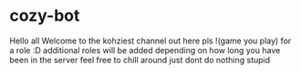 # cozy-bot
Hello all 
Welcome to the kohziest channel out here pls !(game you play) for a role :D
additional roles will be added depending on how long you have been in the server
feel free to chill around just dont do nothing stupid 
